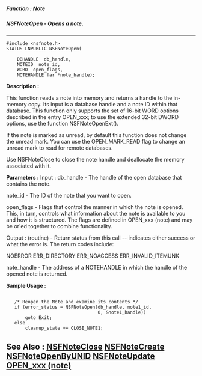 ##### Function : Note
##### NSFNoteOpen - Opens a note.
---
```
#include <nsfnote.h>
STATUS LNPUBLIC NSFNoteOpen(

	DBHANDLE  db_handle,
	NOTEID  note_id,
	WORD  open_flags,
	NOTEHANDLE far *note_handle);
```
**Description :**

This function reads a note into memory and returns a handle to the in-memory 
copy.  Its input is a database handle and a note ID within that database. This 
function only supports the set of 16-bit WORD options described in the entry 
OPEN_xxx;  to use the extended 32-bit DWORD options, use the function 
NSFNoteOpenExt().

If the note is marked as unread, by default this function does not change the 
unread mark.  You can use the OPEN_MARK_READ flag to change an unread mark to 
read for remote databases.

Use NSFNoteClose to close the note handle and deallocate the memory associated 
with it.

**Parameters :**
Input :
db_handle  -  The handle of the open database that contains the note.

note_id  -  The ID of the note that you want to open.

open_flags  -  Flags that control the manner in which the note is opened. This, in turn, controls what information about the note is available to you and how it is structured. The flags are defined in OPEN_xxx (note) and may be or'ed together to combine functionality.

Output :
(routine)  -  Return status from this call -- indicates either success or what the error is. The return codes include:

NOERROR
ERR_DIRECTORY
ERR_NOACCESS
ERR_INVALID_ITEMUNK


note_handle  -  The address of a NOTEHANDLE in which the handle of the opened note is returned.


**Sample Usage :**
```

   /* Reopen the Note and examine its contents */
   if (error_status = NSFNoteOpen(db_handle, note1_id,
                                  0, &note1_handle))
       goto Exit;
   else
       cleanup_state += CLOSE_NOTE1;

```
**See Also :**
[NSFNoteClose](/domino-c-api-docs/reference/Func/NSFNoteClose)
[NSFNoteCreate](/domino-c-api-docs/reference/Func/NSFNoteCreate)
[NSFNoteOpenByUNID](/domino-c-api-docs/reference/Func/NSFNoteOpenByUNID)
[NSFNoteUpdate](/domino-c-api-docs/reference/Func/NSFNoteUpdate)
[OPEN_xxx (note)](/domino-c-api-docs/reference/Symb/OPEN_xxx (note))
---
